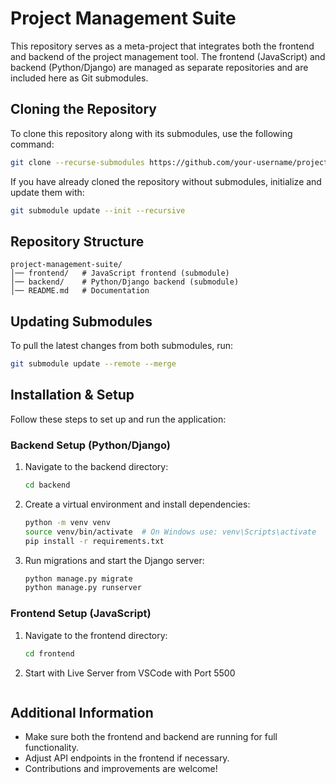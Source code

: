 # Project Management Suite

This repository serves as a meta-project that integrates both the frontend and backend of the project management tool. The frontend (JavaScript) and backend (Python/Django) are managed as separate repositories and are included here as Git submodules.

## Cloning the Repository

To clone this repository along with its submodules, use the following command:

```sh
git clone --recurse-submodules https://github.com/your-username/project-management-suite.git
```

If you have already cloned the repository without submodules, initialize and update them with:

```sh
git submodule update --init --recursive
```

## Repository Structure

```
project-management-suite/
│── frontend/   # JavaScript frontend (submodule)
│── backend/    # Python/Django backend (submodule)
│── README.md   # Documentation
```

## Updating Submodules

To pull the latest changes from both submodules, run:

```sh
git submodule update --remote --merge
```

## Installation & Setup

Follow these steps to set up and run the application:

### Backend Setup (Python/Django)

1. Navigate to the backend directory:
   ```sh
   cd backend
   ```
2. Create a virtual environment and install dependencies:
   ```sh
   python -m venv venv
   source venv/bin/activate  # On Windows use: venv\Scripts\activate
   pip install -r requirements.txt
   ```
3. Run migrations and start the Django server:
   ```sh
   python manage.py migrate
   python manage.py runserver
   ```

### Frontend Setup (JavaScript)

1. Navigate to the frontend directory:
   ```sh
   cd frontend
   ```
2. Start with Live Server from VSCode with Port 5500
   ```

## Additional Information

- Make sure both the frontend and backend are running for full functionality.
- Adjust API endpoints in the frontend if necessary.
- Contributions and improvements are welcome!



